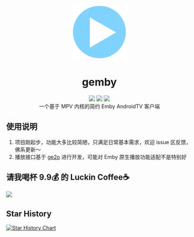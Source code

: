 <div align="center">
  <img height="150px" src="./assets/logo.png"></img>
</div>


<h1 align="center">gemby</h1>

<div align="center">
  <a href="https://github.com/AmbitiousJun/gemby/tree/v2.2.9"><img src="https://img.shields.io/github/v/tag/AmbitiousJun/gemby"></img></a>
  <a href="https://github.com/AmbitiousJun/gemby/releases/latest"><img src="https://img.shields.io/github/downloads/AmbitiousJun/gemby/total"></img></a>
  <img src="https://img.shields.io/github/stars/AmbitiousJun/gemby"></img>
</div>

<div align="center">
  一个基于 MPV 内核的简约 Emby AndroidTV 客户端
</div>



## 使用说明

1. 项目刚起步，功能大多比较简陋，只满足日常基本需求，欢迎 issue 区反馈，佛系更新～
2. 播放接口基于 [ge2o](https://github.com/AmbitiousJun/go-emby2openlist) 进行开发，可能对 Emby 原生播放功能适配不是特别好



## 请我喝杯 9.9💰 的 Luckin Coffee☕️

<img height="500px" src="/Users/ambitious/Desktop/code/flutter/gemby-public/assets/2024-11-05-09-57-45.jpg"></img>

## Star History

<a href="https://star-history.com/#AmbitiousJun/gemby&Date">

 <picture>
   <source media="(prefers-color-scheme: dark)" srcset="https://api.star-history.com/svg?repos=AmbitiousJun/gemby&type=Date&theme=dark" />
   <source media="(prefers-color-scheme: light)" srcset="https://api.star-history.com/svg?repos=AmbitiousJun/gemby&type=Date" />
   <img alt="Star History Chart" src="https://api.star-history.com/svg?repos=AmbitiousJun/gemby&type=Date" />
 </picture>

</a>